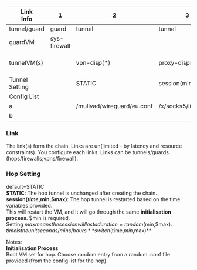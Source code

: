 |          Link<br>Info  | 1            | 2                          | 3                   | 4                   | 5                             | 6           | 7                           |
|------------------------|--------------|----------------------------|---------------------|---------------------|-------------------------------|-------------|-----------------------------|
| tunnel/guard           | guard        | tunnel                     | tunnel              | tunnel              | tunnel                        | guard       | tunnel                      |
| guardVM                | sys-firewall |                            |                     |                     |                               | mirage-disp |                             |
| tunnelVM(s)            |              | vpn-disp(*)                | proxy-disp(*)       | proxy-disp(*)       | vpn-disp(*)                   |             | sys-whonix(a),proxy-disp(*) |
| Tunnel Setting         |              | STATIC                     | session(mins,15,20) | session(mins,20,30) | switch(mins,10,20)            |             | STATIC                      |
| Config List            |              |                            |                     |                     |                               |             |                             |
| a                      |              | /mullvad/wireguard/eu.conf | /x/socks5/list.conf | /x/https/list.conf  | /nordvpn/wireguard/world.conf |             | TOR                         |
| b                      |              |                            |                     |                     | /mullvad/openVPN/USA.conf     |             | /resi/https/world.conf      |


<h3>Link</h3>

The link(s) form the chain. Links are un(limited - by latency and resource constraints). You configure each links.
Links can be tunnels/guards. (hops/firewalls;vpns/firewall).

<h3>Hop Setting</h3>

default=STATIC  
**STATIC**: The hop tunnel is unchanged after creating the chain.  
**session($time,$min,$max)**: The hop tunnel is restarted based on the time variables provided.  
This will restart the VM, and it will go through the same **initialisation process**.
$min is required.  
Setting $max means the session will last a duration=random($min,$max).  
$time is the unit seconds/mins/hours  
**switch($time,$min,$max)**



Notes:  
**Initialisation Process**  
Boot VM set for hop. 
Choose random entry from a random .conf file provided (from the config list for the hop). 
